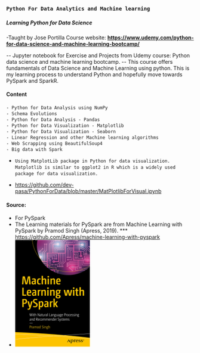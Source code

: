 ### `Python For Data Analytics and Machine learning`


##### Learning Python for Data Science
-Taught by Jose Portilla Course website: **https://www.udemy.com/python-for-data-science-and-machine-learning-bootcamp/**

-- Jupyter notebook for Exercise and Projects from Udemy course: Python data science and machine learning bootcamp.
-- This course offers fundamentals of Data Science and Machine Learning using python. This is my learning process to understand Python and hopefully move towards PySpark and SparkR.

#### Content

    - Python for Data Analysis using NumPy 
    - Schema Evolutions
    - Python for Data Analysis - Pandas
    - Python for Data Visualization - Matplotlib
    - Python for Data Visualization - Seaborn
    - Linear Regression and other Machine learning algorithms
    - Web Scrapping using BeautifulSoup4
    - Big data with Spark

- `Using MatplotLib package in Python for data visualization. Matplotlib is similar to ggplot2 in R which is a widely used package for data visualization. `

- https://github.com/dev-pasa/PythonForData/blob/master/MatPlotlibForVisual.ipynb

#### Source: 
- For PySpark 
- The Learning materials for PySpark are from Machine Learning with PySpark by Pramod Singh (Apress, 2019).
*** https://github.com/Apress/machine-learning-with-pyspark
- [comment]: #cover
![Cover image](PySparkBook.jpg)
